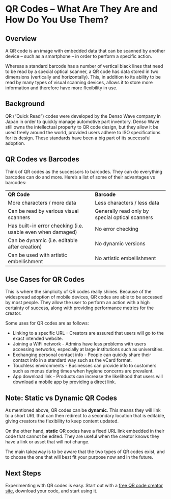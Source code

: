 # QR Codes – What Are They Are and How Do You Use Them?


## Overview

A QR code is an image with embedded data that can be scanned by another device – such as a smartphone – in order to perform a specific action.

Whereas a standard barcode has a number of vertical black lines that need to be read by a special optical scanner, a QR code has data stored in two dimensions (vertically and horizontally). This, in addition to its ability to be read by many types of visual scanning devices, allows it to store more information and therefore have more flexibility in use.


## Background

QR (“Quick Read”) codes were developed by the Denso Wave company in Japan in order to quickly manage automotive part inventory. Denso Wave still owns the intellectual property to QR code design, but they allow it be used freely around the world, provided users adhere to ISO specifications for its design. These standards have been a big part of its successful adoption.


## QR Codes vs Barcodes

Think of QR codes as the successors to barcodes. They can do everything barcodes can do and more. Here’s a list of some of their advantages vs barcodes:


<table>
  <tr>
   <td><strong>QR Code</strong>
   </td>
   <td><strong>Barcode</strong>
   </td>
  </tr>
  <tr>
   <td>More characters / more data
   </td>
   <td>Less characters / less data
   </td>
  </tr>
  <tr>
   <td>Can be read by various visual scanners
   </td>
   <td>Generally read only by special optical scanners
   </td>
  </tr>
  <tr>
   <td>Has built-in error checking (i.e. usable even when damaged)
   </td>
   <td>No error checking
   </td>
  </tr>
  <tr>
   <td>Can be dynamic (i.e. editable after creation)
   </td>
   <td>No dynamic versions
   </td>
  </tr>
  <tr>
   <td>Can be used with artistic embellishment
   </td>
   <td>No artistic embellishment
   </td>
  </tr>
</table>



## Use Cases for QR Codes

This is where the simplicity of QR codes really shines. Because of the widespread adoption of mobile devices, QR codes are able to be accessed by most people. They allow the user to perform an action with a high certainty of success, along with providing performance metrics for the creator.

Some uses for QR codes are as follows:



* Linking to a specific URL - Creators are assured that users will go to the exact intended website.
* Joining a WiFi network - Admins have less problems with users accessing networks, especially at large institutions such as universities.
* Exchanging personal contact info - People can quickly share their contact info in a standard way such as the vCard format.
* Touchless environments - Businesses can provide info to customers such as menus during times when hygiene concerns are prevalent.
* App download link - Products can increase the likelihood that users will download a mobile app by providing a direct link.


## Note: Static vs Dynamic QR Codes

As mentioned above, QR codes can be **dynamic**. This means they will link to a short URL that can then redirect to a secondary location that is editable, giving creators the flexibility to keep content updated.

On the other hand, **static** QR codes have a fixed URL link embedded in their code that cannot be edited. They are useful when the creator knows they have a link or asset that will not change.

The main takeaway is to be aware that the two types of QR codes exist, and to choose the one that will best fit your purpose now and in the future.


## Next Steps

Experimenting with QR codes is easy. Start out with a [free QR code creator site](https://www.google.com/url?sa=t&rct=j&q=&esrc=s&source=web&cd=&cad=rja&uact=8&ved=2ahUKEwjA_avtvMjyAhWpUt8KHV9zAf4QFnoECDAQAQ&url=https%3A%2F%2Fwww.qr-code-generator.com%2F&usg=AOvVaw2vFFnPpLaJHcZe_OnLZ6UQ), download your code, and start using it.
